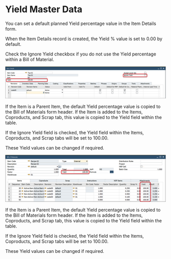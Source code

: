 # Yield Master Data

You can set a default planned Yield percentage value in the Item Details form.

When the Item Details record is created, the Yield % value is set to 0.00 by default.

Check the Ignore Yield checkbox if you do not use the Yield percentage within a Bill of Material.

![Item Details Yield](./media/item-details-yield.png)

If the Item is a Parent Item, the default Yield percentage value is copied to the Bill of Materials form header. If the Item is added to the Items, Coproducts, and Scrap tab, this value is copied to the Yield field within the table.

If the Ignore Yield field is checked, the Yield field within the Items, Coproducts, and Scrap tabs will be set to 100.00.

These Yield values can be changed if required.

![Yield](./media/bill-of-materials-yield.png)

If the Item is a Parent Item, the default Yield percentage value is copied to the Bill of Materials form header. If the Item is added to the Items, Coproducts, and Scrap tab, this value is copied to the Yield field within the table.

If the Ignore Yield field is checked, the Yield field within the Items, Coproducts, and Scrap tabs will be set to 100.00.

These Yield values can be changed if required.

